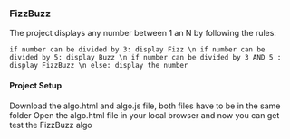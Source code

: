 ### FizzBuzz
The project displays any number between 1 an N by following the rules: 

  `if number can be divided by 3: display Fizz \n
  if number can be divided by 5: display Buzz \n
  if number can be divided by 3 AND 5 : display FizzBuzz \n
  else: display the number`

#### Project Setup 
Download the algo.html and algo.js file, both files have to be in the same folder
Open the algo.html file in your local browser and now you can get test the FizzBuzz algo
